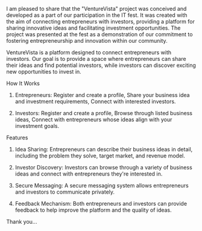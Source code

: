 I am pleased to share that the "VentureVista" project was conceived and developed as a part of our participation in the IT fest. It was created with the aim of connecting entrepreneurs with investors, providing a platform for sharing innovative ideas and facilitating investment opportunities. The project was presented at the fest as a demonstration of our commitment to fostering entrepreneurship and innovation within our community.

VentureVista is a platform designed to connect entrepreneurs with investors. Our goal is to provide a space where entrepreneurs can share their ideas and find potential investors, while investors can discover exciting new opportunities to invest in.

How It Works

1) Entrepreneurs: Register and create a profile, Share your business idea and investment requirements, Connect with interested investors.

2) Investors: Register and create a profile, Browse through listed business ideas, Connect with entrepreneurs whose ideas align with your investment goals.

Features

1) Idea Sharing: Entrepreneurs can describe their business ideas in detail, including the problem they solve, target market, and revenue model.

2) Investor Discovery: Investors can browse through a variety of business ideas and connect with entrepreneurs they're interested in.

3) Secure Messaging: A secure messaging system allows entrepreneurs and investors to communicate privately.

4) Feedback Mechanism: Both entrepreneurs and investors can provide feedback to help improve the platform and the quality of ideas.

Thank you...
